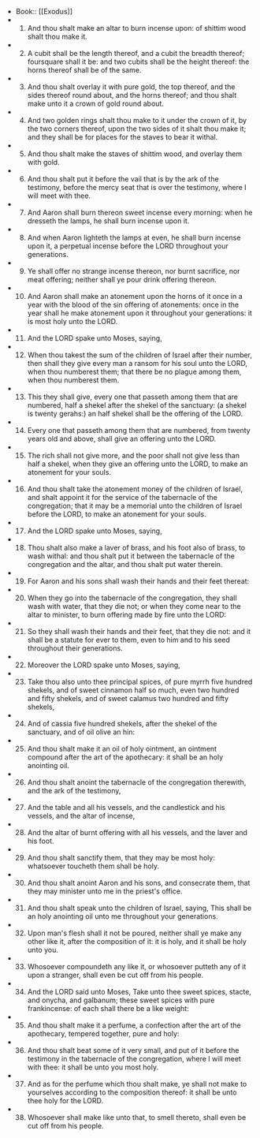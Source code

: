 - Book:: [[Exodus]]
- 1. And thou shalt make an altar to burn incense upon: of shittim wood shalt thou make it.
- 2. A cubit shall be the length thereof, and a cubit the breadth thereof; foursquare shall it be: and two cubits shall be the height thereof: the horns thereof shall be of the same.
- 3. And thou shalt overlay it with pure gold, the top thereof, and the sides thereof round about, and the horns thereof; and thou shalt make unto it a crown of gold round about.
- 4. And two golden rings shalt thou make to it under the crown of it, by the two corners thereof, upon the two sides of it shalt thou make it; and they shall be for places for the staves to bear it withal.
- 5. And thou shalt make the staves of shittim wood, and overlay them with gold.
- 6. And thou shalt put it before the vail that is by the ark of the testimony, before the mercy seat that is over the testimony, where I will meet with thee.
- 7. And Aaron shall burn thereon sweet incense every morning: when he dresseth the lamps, he shall burn incense upon it.
- 8. And when Aaron lighteth the lamps at even, he shall burn incense upon it, a perpetual incense before the LORD throughout your generations.
- 9. Ye shall offer no strange incense thereon, nor burnt sacrifice, nor meat offering; neither shall ye pour drink offering thereon.
- 10. And Aaron shall make an atonement upon the horns of it once in a year with the blood of the sin offering of atonements: once in the year shall he make atonement upon it throughout your generations: it is most holy unto the LORD.
- 11. And the LORD spake unto Moses, saying,
- 12. When thou takest the sum of the children of Israel after their number, then shall they give every man a ransom for his soul unto the LORD, when thou numberest them; that there be no plague among them, when thou numberest them.
- 13. This they shall give, every one that passeth among them that are numbered, half a shekel after the shekel of the sanctuary: (a shekel is twenty gerahs:) an half shekel shall be the offering of the LORD.
- 14. Every one that passeth among them that are numbered, from twenty years old and above, shall give an offering unto the LORD.
- 15. The rich shall not give more, and the poor shall not give less than half a shekel, when they give an offering unto the LORD, to make an atonement for your souls.
- 16. And thou shalt take the atonement money of the children of Israel, and shalt appoint it for the service of the tabernacle of the congregation; that it may be a memorial unto the children of Israel before the LORD, to make an atonement for your souls.
- 17. And the LORD spake unto Moses, saying,
- 18. Thou shalt also make a laver of brass, and his foot also of brass, to wash withal: and thou shalt put it between the tabernacle of the congregation and the altar, and thou shalt put water therein.
- 19. For Aaron and his sons shall wash their hands and their feet thereat:
- 20. When they go into the tabernacle of the congregation, they shall wash with water, that they die not; or when they come near to the altar to minister, to burn offering made by fire unto the LORD:
- 21. So they shall wash their hands and their feet, that they die not: and it shall be a statute for ever to them, even to him and to his seed throughout their generations.
- 22. Moreover the LORD spake unto Moses, saying,
- 23. Take thou also unto thee principal spices, of pure myrrh five hundred shekels, and of sweet cinnamon half so much, even two hundred and fifty shekels, and of sweet calamus two hundred and fifty shekels,
- 24. And of cassia five hundred shekels, after the shekel of the sanctuary, and of oil olive an hin:
- 25. And thou shalt make it an oil of holy ointment, an ointment compound after the art of the apothecary: it shall be an holy anointing oil.
- 26. And thou shalt anoint the tabernacle of the congregation therewith, and the ark of the testimony,
- 27. And the table and all his vessels, and the candlestick and his vessels, and the altar of incense,
- 28. And the altar of burnt offering with all his vessels, and the laver and his foot.
- 29. And thou shalt sanctify them, that they may be most holy: whatsoever toucheth them shall be holy.
- 30. And thou shalt anoint Aaron and his sons, and consecrate them, that they may minister unto me in the priest's office.
- 31. And thou shalt speak unto the children of Israel, saying, This shall be an holy anointing oil unto me throughout your generations.
- 32. Upon man's flesh shall it not be poured, neither shall ye make any other like it, after the composition of it: it is holy, and it shall be holy unto you.
- 33. Whosoever compoundeth any like it, or whosoever putteth any of it upon a stranger, shall even be cut off from his people.
- 34. And the LORD said unto Moses, Take unto thee sweet spices, stacte, and onycha, and galbanum; these sweet spices with pure frankincense: of each shall there be a like weight:
- 35. And thou shalt make it a perfume, a confection after the art of the apothecary, tempered together, pure and holy:
- 36. And thou shalt beat some of it very small, and put of it before the testimony in the tabernacle of the congregation, where I will meet with thee: it shall be unto you most holy.
- 37. And as for the perfume which thou shalt make, ye shall not make to yourselves according to the composition thereof: it shall be unto thee holy for the LORD.
- 38. Whosoever shall make like unto that, to smell thereto, shall even be cut off from his people.
